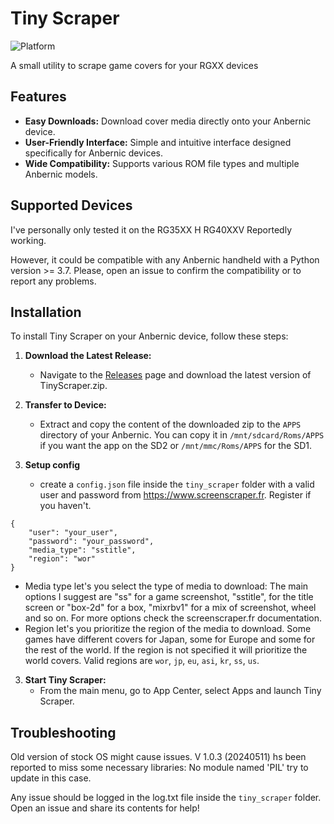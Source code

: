# Tiny Scraper

![Platform](https://img.shields.io/badge/platform-Anbernic-orange.svg)

A small utility to scrape game covers for your RGXX devices

## Features

- **Easy Downloads:** Download cover media directly onto your Anbernic device.
- **User-Friendly Interface:** Simple and intuitive interface designed specifically for Anbernic devices.
- **Wide Compatibility:** Supports various ROM file types and multiple Anbernic models.

## Supported Devices

I've personally only tested it on the RG35XX H
RG40XXV Reportedly working.

However, it could be compatible with any Anbernic handheld with a Python version >= 3.7. Please, open an issue to confirm the compatibility or to report any problems.

## Installation

To install Tiny Scraper on your Anbernic device, follow these steps:

1. **Download the Latest Release:**
   - Navigate to the [Releases](https://github.com/Julioevm/tiny-scraper/releases) page and download the latest version of TinyScraper.zip.

2. **Transfer to Device:**
   - Extract and copy the content of the downloaded zip to the `APPS` directory of your Anbernic. You can copy it in `/mnt/sdcard/Roms/APPS` if you want the app on the SD2 or `/mnt/mmc/Roms/APPS` for the SD1.

3. **Setup config**
   - create a `config.json` file inside the `tiny_scraper` folder with a valid user and password from https://www.screenscraper.fr. Register if you haven't.
```
{
    "user": "your_user",
    "password": "your_password",
    "media_type": "sstitle",
    "region": "wor"
}
```

- Media type let's you select the type of media to download: The main options I suggest are "ss" for a game screenshot, "sstitle", for the title screen or "box-2d" for a box, "mixrbv1" for a mix of screenshot, wheel and so on. For more options check the screenscraper.fr documentation.
- Region let's you prioritize the region of the media to download. Some games have different covers for Japan, some for Europe and some for the rest of the world. If the region is not specified it will prioritize the world covers. Valid regions are `wor`, `jp`, `eu`, `asi`, `kr`, `ss`, `us`.

3. **Start Tiny Scraper:**
   - From the main menu, go to App Center, select Apps and launch Tiny Scraper.


## Troubleshooting

Old version of stock OS might cause issues. V 1.0.3 (20240511) hs been reported to miss some necessary libraries: No module named 'PIL' try to update in this case.

Any issue should be logged in the log.txt file inside the `tiny_scraper` folder. Open an issue and share its contents for help!
